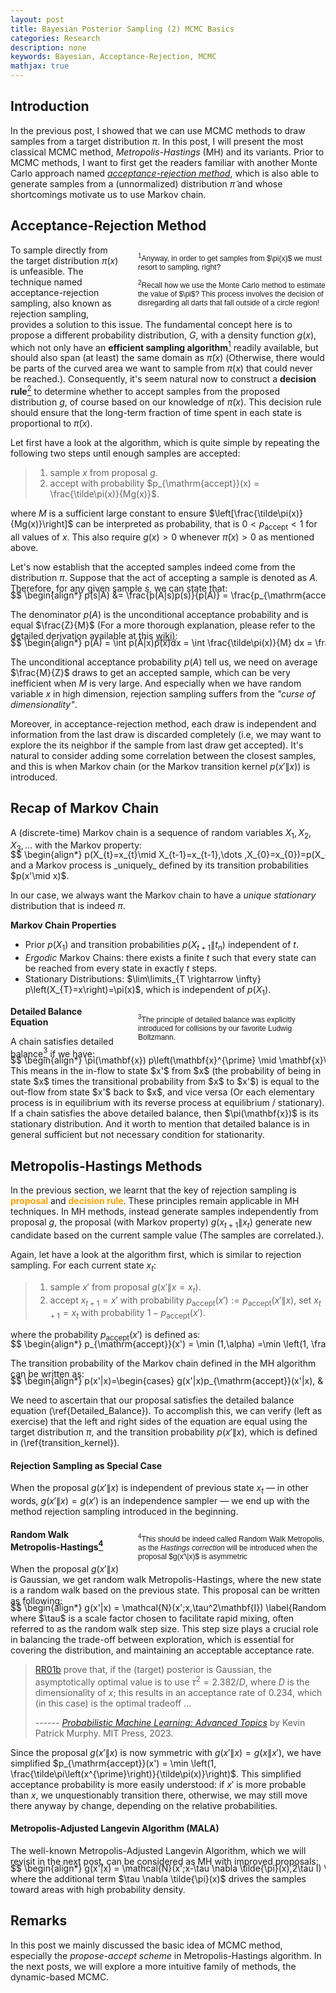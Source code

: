 ```yaml
---
layout: post
title: Bayesian Posterior Sampling (2) MCMC Basics
categories: Research
description: none
keywords: Bayesian, Acceptance-Rejection, MCMC
mathjax: true
---
```


<style>
    .sidebar {
        float: right; /* Align the sidebar to the right */
        width: 300px; /* Set the width of the sidebar */
        font-family: sans-serif, monospace; /* Example font-family for a light font */
        margin-left: 30px; /* Add margin to the left of the sidebar */
    }
</style>

## Introduction

In the previous post, I showed that we can use MCMC methods to draw samples from a target distribution $\pi$. 
In this post, I will present the most classical MCMC method, _Metropolis-Hastings_ (MH) and its variants.
Prior to MCMC methods, I want to first get the readers familiar with another Monte Carlo approach named [_acceptance-rejection method_](https://en.wikipedia.org/wiki/Rejection_sampling), which is also able to generate samples from a (unnormalized) distribution $\tilde\pi$ and whose shortcomings motivate us to use Markov chain.


## Acceptance-Rejection Method

<div class="sidebar">
    <div style="font-size: 12px;">
        <p style='margin-bottom: 10px;' id="easy_sampling">
        <sup>1</sup>Anyway, in order to get samples from $\pi(x)$ we must resort to sampling, right?</p>
        <p style='margin-bottom: 10px;' id="analog">
        <sup>2</sup>Recall how we use the Monte Carlo method to estimate the value of $\pi$? This process involves the decision of disregarding all darts that fall outside of a circle region!</p>
    </div>
</div>

To sample directly from the target distribution $\pi(x)$ is unfeasible.
The technique named acceptance-rejection sampling, also known as rejection sampling, provides a solution to this issue. 
The fundamental concept here is to propose a different probability distribution, $G$, with a density function $g(x)$, which not only have an **efficient sampling algorithm**<a href="#easy_sampling"><sup>1</sup></a> readily available, but should also span (at least) the same domain as $\tilde\pi(x)$ (Otherwise, there would be parts of the curved area we want to sample from $\pi(x)$ that could never be reached.).
Consequently, it's seem natural now to construct a **decision rule**<a href="#analog"><sup>2</sup></a> to determine whether to accept samples from the proposed distribution $g$, of course based on our knowledge of $\tilde\pi(x)$. This decision rule should ensure that the long-term fraction of time spent in each state is proportional to $\tilde\pi(x)$.


Let first have a look at the algorithm, which is quite simple by repeating the following two steps until enough samples are accepted:

> 1. sample $x$ from proposal $g$.
> 2. accept with probability $p_{\mathrm{accept}}(x) = \frac{\tilde\pi(x)}{Mg(x)}$.

where $M$ is a sufficient large constant to ensure $\left[\frac{\tilde\pi(x)}{Mg(x)}\right]$ can be interpreted as probability, that is $0 < p_{\mathrm{accept}} < 1$ for all values of $x$. This also require $g(x)>0$ whenever $\tilde\pi(x)>0$ as mentioned above.
<!-- 
Saying now we have a sample from $g$, the intuition is that we would like to take this sample if it is highly likely under the distribution $\tilde\pi(x)$, and reject it if otherwise. On the other hand, we also want to consider whether this sample is a likely to occur again under the proposal distribution $g$. -->

Let's now establish that the accepted samples indeed come from the distribution $\pi$. Suppose that the act of accepting a sample is denoted as $A$. Therefore, for any given sample $s$, we can state that:
<div style="overflow-x: auto; white-space: nowrap; margin-top: -20px;">
$$ 
    \begin{align*}
    p(s|A) &= \frac{p(A|s)p(s)}{p(A)} = \frac{p_{\mathrm{accept}}(s)g(s)}{\int p_{\mathrm{accept}}(x)g(x) dx} = \frac{\tilde\pi(s)/M}{\int \tilde\pi(x)/M dx} = \frac{\tilde\pi(s)}{\int \tilde\pi(x) dx} = \pi(s) \label{AR}\tag{1}
    \end{align*}
$$
</div>

The denominator $p(A)$ is the unconditional acceptance probability and is equal $\frac{Z}{M}$ (For a more thorough explanation, please refer to the detailed derivation available at this [wiki](https://en.wikipedia.org/wiki/Rejection_sampling#Theory)):
<div style="overflow-x: auto; white-space: nowrap; margin-top: -20px;">
$$ 
    \begin{align*}
    p(A) = \int p(A|x)p(x)dx = \int \frac{\tilde\pi(x)}{M} dx = \frac{Z}{M} \label{denominator}\tag{2}
    \end{align*}
$$
</div>

The unconditional acceptance probability $p(A)$ tell us, we need on average $\frac{M}{Z}$ draws to get an accepted sample, which can be very inefficient when $M$ is very large. And especially when we have random variable $x$ in high dimension, rejection sampling suffers from the _"curse of dimensionality"_.
<!-- And there are several methods with better proposal $g$ to alleviate this issue. -->

Moreover, in acceptance-rejection method, each draw is independent and information from the last draw is discarded completely (i.e, we may want to explore the its neighbor if the sample from last draw get accepted). It's natural to consider adding some correlation between the closest samples, and this is when Markov chain (or the Markov transition kernel $p(x'\|x)$) is introduced.

## Recap of Markov Chain
A (discrete-time) Markov chain is a sequence of random variables $X_1, X_2, X_3, ...$ with the Markov property:
<div style="overflow-x: auto; white-space: nowrap; margin-top: -20px;">
$$ 
    \begin{align*}
    p(X_{t}=x_{t}\mid X_{t-1}=x_{t-1},\dots ,X_{0}=x_{0})=p(X_{t}=x_{t}\mid X_{t-1}=x_{t-1}) \label{Markov_property}\tag{3}
    \end{align*}
$$
</div>
and a Markov process is _uniquely_ defined by its transition probabilities $p(x'\mid x)$.

In our case, we always want the Markov chain to have a _unique_ _stationary_ distribution that is indeed $\pi$.

**Markov Chain Properties**
- Prior $p(X_1)$ and transition probabilities $p(X_{t+1} \| t_n )$ independent of $t$.
- _Ergodic_ Markov Chains: there exists a finite $t$ such that every state can be reached from every state in exactly $t$ steps.
- Stationary Distributions: $\lim\limits_{T \rightarrow \infty}  p\left(X_{T}=x\right)=\pi(x)$, which is independent of $p(X_1)$.


<div class="sidebar">
    <div style="font-size: 12px;">
        <p style='margin-bottom: 5px;' id="detailed_balance">
            <sup>3</sup>The principle of detailed balance was explicitly introduced for collisions by our favorite Ludwig Boltzmann.</p>
    </div>
</div>


**Detailed Balance Equation**

A chain satisfies detailed balance<a href="#detailed_balance"><sup>3</sup></a> if we have:
<div style="overflow-x: auto; white-space: nowrap; margin-top: -20px;">
$$ 
    \begin{align*}
    \pi(\mathbf{x}) p\left(\mathbf{x}^{\prime} \mid \mathbf{x}\right)=\pi\left(\mathbf{x}^{\prime}\right) p\left(\mathbf{x} \mid \mathbf{x}^{\prime}\right) \label{Detailed_Balance}\tag{4}
    \end{align*}
$$
</div>
This means in the in-flow to state $x'$ from $x$ (the probability of being in state $x$ times the transitional probability from $x$ to $x'$) is equal to the out-flow from state $x'$ back to $x$, and vice versa (Or each elementary process is in equilibrium with its reverse process at equilibrium / stationary). If a chain satisfies the above detailed balance, then $\pi(\mathbf{x})$ is its stationary distribution. And it worth to mention that detailed balance is in general sufficient but not necessary condition for stationarity.

## Metropolis-Hastings Methods
In the previous section, we learnt that the key of rejection sampling is <span style="color:#FFA000">**proposal**</span> and <span style="color:#FFA000">**decision rule**</span>. These principles remain applicable in MH techniques.
In MH methods, instead generate samples independently from proposal $g$, the proposal (with Markov property) $g(x_{t+1}\|x_t)$ generate new candidate based on the current sample value (The samples are correlated.).

Again, let have a look at the algorithm first, which is similar to rejection sampling. For each current state $x_t$:

> 1. sample $x'$ from proposal $g(x'\|x=x_t)$.
> 2. accept $x_{t+1}=x'$ with probability $p_{\mathrm{accept}}(x') := p_{\mathrm{accept}}(x'\|x)$, set $x_{t+1}=x_{t}$ with probability $1-p_{\mathrm{accept}}(x')$.

where the probability $p_{\mathrm{accept}}(x')$ is defined as:
<div style="overflow-x: auto; white-space: nowrap; margin-top: -20px;">
$$ 
    \begin{align*}
    p_{\mathrm{accept}}(x') = \min (1,\alpha) =\min \left(1, \frac{\tilde\pi\left(x^{\prime}\right) g\left(x \mid x^{\prime}\right)}{\tilde\pi(x) g\left(x^{\prime} \mid x\right)}\right) \label{accept_probability}\tag{5}
    \end{align*}
$$
</div>

The transition probability of the Markov chain defined in the MH algorithm can be written as: 
<div style="overflow-x: auto; white-space: nowrap; margin-top: -20px;">
$$ 
    \begin{align*}
        p(x'|x)=\begin{cases}
        g(x'|x)p_{\mathrm{accept}}(x'|x), & \text{if } x'\neq x \\
        g(x|x)+\sum_{x'\neq x}g(x'|x)(1-p_{\mathrm{accept}}(x'|x)), & \text{otherwise}
        \end{cases} \label{transition_kernel}\tag{6}
    \end{align*}
$$
</div>

We need to ascertain that our proposal satisfies the detailed balance equation (\ref{Detailed_Balance}). To accomplish this, we can verify (left as exercise) that the left and right sides of the equation are equal using the target distribution $\pi$, and the transition probability $p(x'\|x)$, which is defined in (\ref{transition_kernel}).


#### Rejection Sampling as Special Case
When the proposal $g(x'\|x)$ is independent of previous state $x_t$ — in other words, $g(x'\|x) = g(x')$ is an independence sampler — we end up with the method rejection sampling introduced in the beginning.

<div class="sidebar">
    <div style="font-size: 12px;">
        <p style='margin-bottom: 5px;' id="RWMH">
            <sup>4</sup>This should be indeed called Random Walk Metropolis, as the <i>Hastings correction</i> will be introduced when the proposal $g(x'\|x)$ is asymmetric</p>
    </div>
</div>

#### Random Walk Metropolis-Hastings<a href="#RWMH"><sup>4</sup></a>
When the proposal $g(x'\|x)$ is Gaussian, we get random walk Metropolis-Hastings, where the new state is a random walk based on the previous state. This proposal can be written as following:
<div style="overflow-x: auto; white-space: nowrap; margin-top: -20px;">
$$ 
    \begin{align*}
        g(x'|x) = \mathcal{N}(x';x,\tau^2\mathbf{I}) \label{Random_Walk}\tag{7}
    \end{align*}
$$
</div>
where $\tau$ is a scale factor chosen to facilitate rapid mixing, often referred to as the random walk step size. This step size plays a crucial role in balancing the trade-off between exploration, which is essential for covering the distribution, and maintaining an acceptable acceptance rate.

> [RR01b](https://projecteuclid.org/journals/statistical-science/volume-16/issue-4/Optimal-scaling-for-various-Metropolis-Hastings-algorithms/10.1214/ss/1015346320.full) prove that, if the (target) posterior is Gaussian, the asymptotically optimal value is to use $\tau^2 = 2.382/D$, where $D$ is the dimensionality of $x$; this results in an acceptance rate of 0.234, which (in this case) is the optimal tradeoff ...
>
> ------ [_Probabilistic Machine Learning: Advanced Topics_](https://probml.github.io/pml-book/book2.html) by Kevin Patrick Murphy. MIT Press, 2023.

Since the proposal $g(x'\|x)$ is now symmetric with $g(x'\|x)=g(x\|x')$, 
we have simplified $p_{\mathrm{accept}}(x') = \min \left(1, \frac{\tilde\pi\left(x^{\prime}\right)}{\tilde\pi(x)}\right)$. This simplified acceptance probability is more easily understood: if $x'$ is more probable than $x$, we unquestionably transition there, otherwise, we may still move there anyway by change, depending on the relative probabilities.


#### Metropolis-Adjusted Langevin Algorithm (MALA)
The well-known Metropolis-Adjusted Langevin Algorithm, which we will revisit in the next post, can be considered as MH with improved proposals:
<div style="overflow-x: auto; white-space: nowrap; margin-top: -20px;">
$$ 
    \begin{align*}
        g(x'|x) = \mathcal{N}(x';x-\tau \nabla \tilde{\pi}(x),2\tau I) \label{MALA}\tag{8}
    \end{align*}
$$
</div>
where the additional term $\tau \nabla \tilde{\pi}(x)$ drives the samples toward areas with high probability density.

## Remarks

In this post we mainly discussed the basic idea of MCMC method, especially the _propose-accept scheme_ in Metropolis-Hastings algorithm. 
In the next posts, we will explore a more intuitive family of methods, the dynamic-based MCMC.